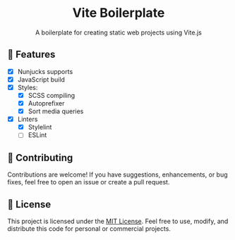 <div align="center">
<h1>Vite Boilerplate</h1>
A boilerplate for creating static web projects using Vite.js
</div>

## 🎉 Features

- [x] Nunjucks supports
- [x] JavaScript build
- [x] Styles:
  - [x] SCSS compiling
  - [x] Autoprefixer
  - [x] Sort media queries
- [x] Linters
  - [x] Stylelint
  - [ ] ESLint

## 👥 Contributing

Contributions are welcome! If you have suggestions, enhancements, or bug fixes, feel free to open an issue or create a pull request.

## 📄 License

This project is licensed under the [MIT License](/LICENSE). Feel free to use, modify, and distribute this code for personal or commercial projects.
